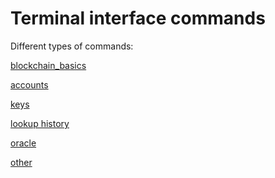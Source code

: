 Terminal interface commands
=============


Different types of commands:

[blockchain_basics](commands_basics.md)

[accounts](commands_accounts.md)

[keys](keys.md)

[lookup history](commands_history.md)

[oracle](commands_oracle.md)

[other](commands_other.md)

